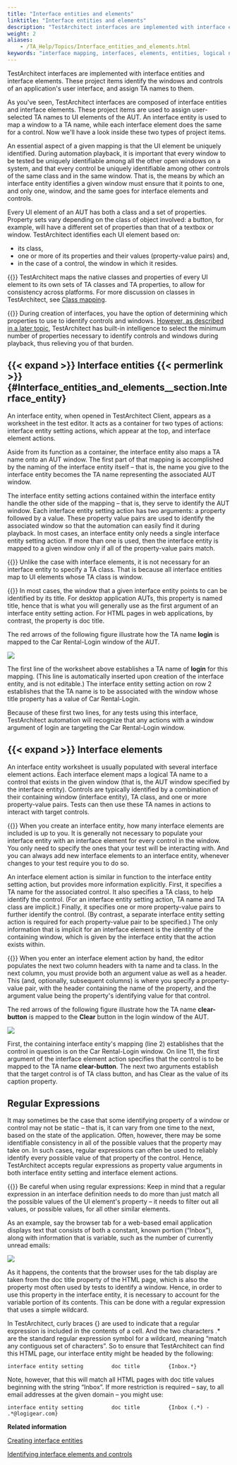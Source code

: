 ```yaml
--- 
title: "Interface entities and elements"
linktitle: "Interface entities and elements"
description: "TestArchitect interfaces are implemented with interface entities and interface elements. These project items identify the windows and controls of an application's user interface, and assign TA names to them."
weight: 2
aliases: 
    - /TA_Help/Topics/Interface_entities_and_elements.html
keywords: "interface mapping, interfaces, elements, entities, logical names, property-value pair, UI element, identifying, built-in actions, interface entity setting, interface element, interface entity setting (action), interface element (action), regular expressions, interface entities, mapped to GUI window, interface elements, mapped to GUI controls, mappings, to GUI controls, windows"
---
```


TestArchitect interfaces are implemented with interface entities and interface elements. These project items identify the windows and controls of an application's user interface, and assign TA names to them.



As you've seen, TestArchitect interfaces are composed of interface entities and interface elements. These project items are used to assign user-selected TA names to UI elements of the AUT. An interface entity is used to map a window to a TA name, while each interface element does the same for a control. Now we'll have a look inside these two types of project items.

An essential aspect of a given mapping is that the UI element be uniquely identified. During automation playback, it is important that every window to be tested be uniquely identifiable among all the other open windows on a system, and that every control be uniquely identifiable among other controls of the same class and in the same window. That is, the means by which an interface entity identifies a given window must ensure that it points to one, and only one, window, and the same goes for interface elements and controls.

Every UI element of an AUT has both a class and a set of properties. Property sets vary depending on the class of object involved: a button, for example, will have a different set of properties than that of a textbox or window. TestArchitect identifies each UI element based on:

-   its class,
-   one or more of its properties and their values \(property-value pairs\) and,
-   in the case of a control, the window in which it resides.

{{<note>}} TestArchitect maps the native classes and properties of every UI element to its own sets of TA classes and TA properties, to allow for consistency across platforms. For more discussion on classes in TestArchitect, see [Class mapping](/user-guide/interface-definitions/class-mapping/).

{{<note>}} During creation of interfaces, you have the option of determining which properties to use to identify controls and windows. [However, as described in a later topic](/testarchitect-tutorial/part-2-becoming-a-testarchitect-power-user/lesson-3-working-with-interface-definitions/interface-viewer), TestArchitect has built-in intelligence to select the minimum number of properties necessary to identify controls and windows during playback, thus relieving you of that burden.

## {{< expand >}} Interface entities {{< permerlink >}} {#Interface_entities_and_elements__section.Interface_entity} 

An interface entity, when opened in TestArchitect Client, appears as a worksheet in the test editor. It acts as a container for two types of actions: interface entity setting actions, which appear at the top, and interface element actions.

Aside from its function as a container, the interface entity also maps a TA name onto an AUT window. The first part of that mapping is accomplished by the naming of the interface entity itself – that is, the name you give to the interface entity becomes the TA name representing the associated AUT window.

The interface entity setting actions contained within the interface entity handle the other side of the mapping – that is, they serve to identify the AUT window. Each interface entity setting action has two arguments: a property followed by a value. These property value pairs are used to identify the associated window so that the automation can easily find it during playback. In most cases, an interface entity only needs a single interface entity setting action. If more than one is used, then the interface entity is mapped to a given window only if all of the property-value pairs match.

{{<note>}} Unlike the case with interface elements, it is not necessary for an interface entity to specify a TA class. That is because all interface entities map to UI elements whose TA class is window.

{{<note>}} In most cases, the window that a given interface entity points to can be identified by its title. For desktop application AUTs, this property is named title, hence that is what you will generally use as the first argument of an interface entity setting action. For HTML pages in web applications, by contrast, the property is doc title.

The red arrows of the following figure illustrate how the TA name **login** is mapped to the Car Rental-Login window of the AUT.

![](/images/TA_Help/Images/ug_map_interface_entity.png)

The first line of the worksheet above establishes a TA name of **login** for this mapping. \(This line is automatically inserted upon creation of the interface entity, and is not editable.\) The interface entity setting action on row 2 establishes that the TA name is to be associated with the window whose title property has a value of Car Rental-Login.

Because of these first two lines, for any tests using this interface, TestArchitect automation will recognize that any actions with a window argument of login are targeting the Car Rental-Login window.

## {{< expand >}} Interface elements

An interface entity worksheet is usually populated with several interface element actions. Each interface element maps a logical TA name to a control that exists in the given window \(that is, the AUT window specified by the interface entity\). Controls are typically identified by a combination of their containing window \(interface entity\), TA class, and one or more property-value pairs. Tests can then use these TA names in actions to interact with target controls.

{{<note>}} When you create an interface entity, how many interface elements are included is up to you. It is generally not necessary to populate your interface entity with an interface element for every control in the window. You only need to specify the ones that your test will be interacting with. And you can always add new interface elements to an interface entity, whenever changes to your test require you to do so.

An interface element action is similar in function to the interface entity setting action, but provides more information explicitly. First, it specifies a TA name for the associated control. It also specifies a TA class, to help identify the control. \(For an interface entity setting action, TA name and TA class are implicit.\) Finally, it specifies one or more property-value pairs to further identify the control. \(By contrast, a separate interface entity setting action is required for each property-value pair to be specified.\) The only information that is implicit for an interface element is the identity of the containing window, which is given by the interface entity that the action exists within.

{{<note>}} When you enter an interface element action by hand, the editor populates the next two column headers with ta name and ta class. In the next column, you must provide both an argument value as well as a header. This \(and, optionally, subsequent columns\) is where you specify a property-value pair, with the header containing the name of the property, and the argument value being the property's identifying value for that control.

The red arrows of the following figure illustrate how the TA name **clear-button** is mapped to the **Clear** button in the login window of the AUT.

![](/images/TA_Help/Images/ug_map_interface_element.png)

First, the containing interface entity's mapping \(line 2\) establishes that the control in question is on the Car Rental-Login window. On line 11, the first argument of the interface element action specifies that the control is to be mapped to the TA name **clear-button**. The next two arguments establish that the target control is of TA class button, and has Clear as the value of its caption property.

## Regular Expressions

It may sometimes be the case that some identifying property of a window or control may not be static – that is, it can vary from one time to the next, based on the state of the application. Often, however, there may be some identifiable consistency in all of the possible values that the property may take on. In such cases, regular expressions can often be used to reliably identify every possible value of that property of the control. Hence, TestArchitect accepts regular expressions as property value arguments in both interface entity setting and interface element actions.

{{<note>}} Be careful when using regular expressions: Keep in mind that a regular expression in an interface definition needs to do more than just match all the possible values of the UI element's property – it needs to filter out all values, or possible values, for all other similar elements.

As an example, say the browser tab for a web-based email application displays text that consists of both a constant, known portion \(“Inbox”\), along with information that is variable, such as the number of currently unread emails:

![](/images/TA_Help/Images/interface_entity_regexp01.png)

As it happens, the contents that the browser uses for the tab display are taken from the doc title property of the HTML page, which is also the property most often used by tests to identify a window. Hence, in order to use this property in the interface entity, it is necessary to account for the variable portion of its contents. This can be done with a regular expression that uses a simple wildcard.

In TestArchitect, curly braces \{\} are used to indicate that a regular expression is included in the contents of a cell. And the two characters .\* are the standard regular expression symbol for a wildcard, meaning “match any contiguous set of characters”. So to ensure that TestArchitect can find this HTML page, our interface entity might be headed by the following:

```
interface entity setting         doc title         {Inbox.*}
```

Note, however, that this will match all HTML pages with doc title values beginning with the string “Inbox”. If more restriction is required – say, to all email addresses at the given domain – you might use:

```
interface entity setting         doc title         {Inbox (.*) - .*@logigear.com}
```




**Related information**  


[Creating interface entities](/user-guide/interface-definitions/creating-interface-entities)

[Identifying interface elements and controls](/user-guide/interface-definitions/the-interface-viewer/identifying-interface-elements-and-controls/)

